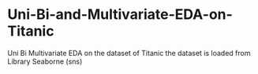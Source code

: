# Uni-Bi-and-Multivariate-EDA-on-Titanic
Uni Bi Multivariate EDA on the dataset of Titanic
the dataset is loaded from Library Seaborne (sns)
